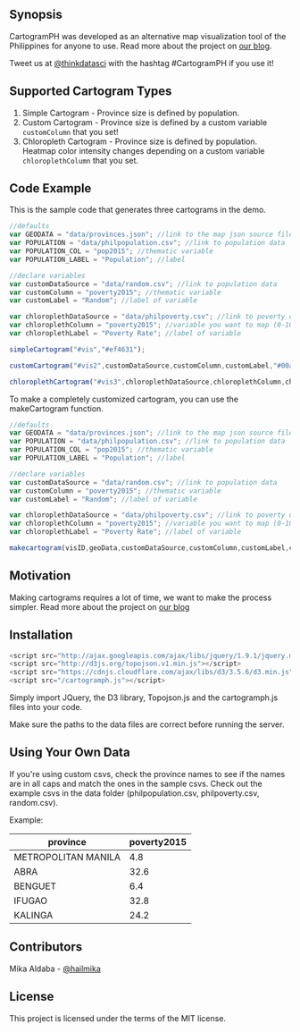 ## Synopsis

CartogramPH was developed as an alternative map visualization tool of the Philippines for anyone to use.
Read more about the project on [our blog](http://stories.thinkingmachin.es/cartogram).

Tweet us at [@thinkdatasci](http://twitter.com/thinkdatasci) with the hashtag #CartogramPH if you use it!

## Supported Cartogram Types


1. Simple Cartogram - Province size is defined by population. 
2. Custom Cartogram - Province size is defined by a custom variable `customColumn` that you set!
3. Chloropleth Cartogram - Province size is defined by population. Heatmap color intensity changes depending on a custom variable `chloroplethColumn` that you set. 


## Code Example

This is the sample code that generates three cartograms in the demo.
```javascript
//defaults
var GEODATA = "data/provinces.json"; //link to the map json source file
var POPULATION = "data/philpopulation.csv"; //link to population data
var POPULATION_COL = "pop2015"; //thematic variable
var POPULATION_LABEL = "Population"; //label

//declare variables
var customDataSource = "data/random.csv"; //link to population data
var customColumn = "poverty2015"; //thematic variable
var customLabel = "Random"; //label of variable

var chloroplethDataSource = "data/philpoverty.csv"; //link to poverty data
var chloroplethColumn = "poverty2015"; //variable you want to map (0-100%)
var chloroplethLabel = "Poverty Rate"; //label of variable

simpleCartogram("#vis","#ef4631");

customCartogram("#vis2",customDataSource,customColumn,customLabel,"#00aac5");

chloroplethCartogram("#vis3",chloroplethDataSource,chloroplethColumn,chloroplethLabel,"#c30202");
```

To make a completely customized cartogram, you can use the makeCartogram function.
```javascript
//defaults
var GEODATA = "data/provinces.json"; //link to the map json source file
var POPULATION = "data/philpopulation.csv"; //link to population data
var POPULATION_COL = "pop2015"; //thematic variable
var POPULATION_LABEL = "Population"; //label

//declare variables
var customDataSource = "data/random.csv"; //link to population data
var customColumn = "poverty2015"; //thematic variable
var customLabel = "Random"; //label of variable

var chloroplethDataSource = "data/philpoverty.csv"; //link to poverty data
var chloroplethColumn = "poverty2015"; //variable you want to map (0-100%)
var chloroplethLabel = "Poverty Rate"; //label of variable

makecartogram(visID,geoData,customDataSource,customColumn,customLabel,chloroplethDataSource,chloroplethColumn,chloroplethLabel,'#ef4631');
```

## Motivation

Making cartograms requires a lot of time, we want to make the process simpler.
Read more about the project on [our blog](http://stories.thinkingmachin.es/cartogram)

## Installation

```javascript
<script src="http://ajax.googleapis.com/ajax/libs/jquery/1.9.1/jquery.min.js"></script>
<script src="http://d3js.org/topojson.v1.min.js"></script>
<script src="https://cdnjs.cloudflare.com/ajax/libs/d3/3.5.6/d3.min.js" charset="utf-8"></script>
<script src="/cartogramph.js"></script>
```

Simply import JQuery, the D3 library, Topojson.js and the cartogramph.js files into your code.

Make sure the paths to the data files are correct before running the server.

## Using Your Own Data

If you're using custom csvs, check the province names to see if the names are in all caps and match the ones in the sample csvs. Check out the example csvs in the data folder (philpopulation.csv, philpoverty.csv, random.csv).

Example:

| province | poverty2015 |
| --- | --- |
| METROPOLITAN MANILA | 4.8 |
| ABRA | 32.6 |
| BENGUET | 6.4 |
| IFUGAO | 32.8 |
| KALINGA | 24.2 |

## Contributors

Mika Aldaba - [@hailmika](http://twitter.com/thinkdatasci)

## License

This project is licensed under the terms of the MIT license.